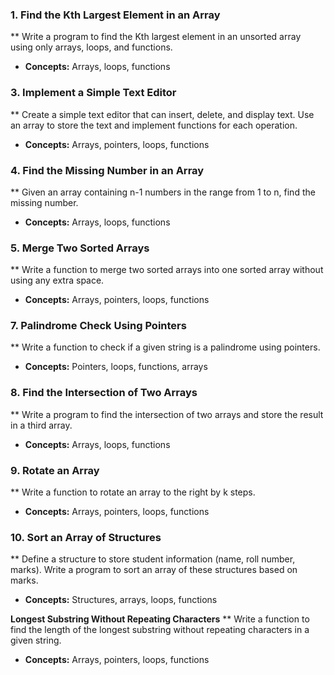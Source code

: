 ### 1. Find the Kth Largest Element in an Array
** Write a program to find the Kth largest element in an unsorted array using only arrays, loops, and functions.
- **Concepts:** Arrays, loops, functions

### 3. Implement a Simple Text Editor
** Create a simple text editor that can insert, delete, and display text. Use an array to store the text and implement functions for each operation.
- **Concepts:** Arrays, pointers, loops, functions

### 4. Find the Missing Number in an Array
** Given an array containing n-1 numbers in the range from 1 to n, find the missing number.
- **Concepts:** Arrays, loops, functions

### 5. Merge Two Sorted Arrays
** Write a function to merge two sorted arrays into one sorted array without using any extra space.
- **Concepts:** Arrays, pointers, loops, functions

### 7. Palindrome Check Using Pointers
** Write a function to check if a given string is a palindrome using pointers.
- **Concepts:** Pointers, loops, functions, arrays

### 8. Find the Intersection of Two Arrays
** Write a program to find the intersection of two arrays and store the result in a third array.
- **Concepts:** Arrays, loops, functions

### 9. Rotate an Array
** Write a function to rotate an array to the right by k steps.
- **Concepts:** Arrays, pointers, loops, functions

### 10. Sort an Array of Structures
** Define a structure to store student information (name, roll number, marks). Write a program to sort an array of these structures based on marks.
- **Concepts:** Structures, arrays, loops, functions

**Longest Substring Without Repeating Characters**
** Write a function to find the length of the longest substring without repeating characters in a given string.
- **Concepts:** Arrays, pointers, loops, functions
